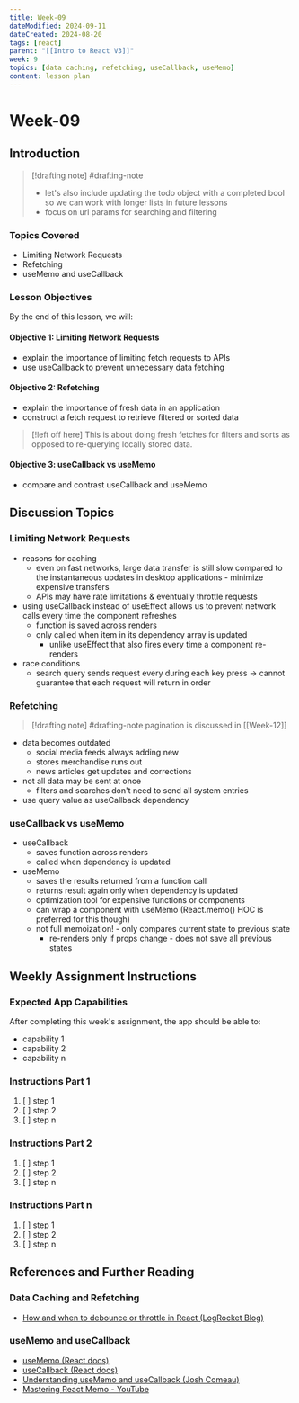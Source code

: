 ```yaml
---
title: Week-09
dateModified: 2024-09-11
dateCreated: 2024-08-20
tags: [react]
parent: "[[Intro to React V3]]"
week: 9
topics: [data caching, refetching, useCallback, useMemo]
content: lesson plan
---
```


# Week-09

## Introduction

> [!drafting note] #drafting-note
> - let's also include updating the todo object with a completed bool so we can work with longer lists in future lessons
> - focus on url params for searching and filtering

### Topics Covered

- Limiting Network Requests
- Refetching
- useMemo and useCallback

### Lesson Objectives

By the end of this lesson, we will:

#### Objective 1: Limiting Network Requests

- explain the importance of limiting fetch requests to APIs
- use useCallback to prevent unnecessary data fetching

#### Objective 2: Refetching

- explain the importance of fresh data in an application
- construct a fetch request to retrieve filtered or sorted data

> [!left off here]
> This is about doing fresh fetches for filters and sorts as opposed to re-querying locally stored data.

#### Objective 3: useCallback vs useMemo

- compare and contrast useCallback and useMemo

## Discussion Topics

### Limiting Network Requests

- reasons for caching
	- even on fast networks, large data transfer is still slow compared to the instantaneous updates in desktop applications - minimize expensive transfers
	- APIs may have rate limitations & eventually throttle requests
- using useCallback instead of useEffect allows us to prevent network calls every time the component refreshes
	- function is saved across renders
	- only called when item in its dependency array is updated
		- unlike useEffect that also fires every time a component re-renders
- race conditions
	- search query sends request every during each key press -> cannot guarantee that each request will return in order

### Refetching

> [!drafting note] #drafting-note
> pagination is discussed in [[Week-12]]

- data becomes outdated
	- social media feeds always adding new
	- stores merchandise runs out
	- news articles get updates and corrections
- not all data may be sent at once
	- filters and searches don't need to send all system entries
- use query value as useCallback dependency

### useCallback vs useMemo

- useCallback
	- saves function across renders
	- called when dependency is updated
- useMemo
	- saves the results returned from a function call
	- returns result again only when dependency is updated
	- optimization tool for expensive functions or components
	- can wrap a component with useMemo (React.memo() HOC is preferred for this though)
	- not full memoization! - only compares current state to previous state
		- re-renders only if props change - does not save all previous states

## Weekly Assignment Instructions

### Expected App Capabilities

After completing this week's assignment, the app should be able to:

- capability 1
- capability 2
- capability n

### Instructions Part 1

 1. [ ] step 1
 2. [ ] step 2
 3. [ ] step n

### Instructions Part 2

 1. [ ] step 1
 2. [ ] step 2
 3. [ ] step n

### Instructions Part n

 1. [ ] step 1
 2. [ ] step 2
 3. [ ] step n

## References and Further Reading

### Data Caching and Refetching

- [How and when to debounce or throttle in React (LogRocket Blog)](https://blog.logrocket.com/how-and-when-to-debounce-or-throttle-in-react/)

### useMemo and useCallback

- [useMemo (React docs)](https://react.dev/reference/react/useMemo#usememo)
- [useCallback (React docs)](https://react.dev/reference/react/useCallback)
- [Understanding useMemo and useCallback (Josh Comeau)](https://www.joshwcomeau.com/react/usememo-and-usecallback/)
- [Mastering React Memo - YouTube](https://www.youtube.com/watch?v=DEPwA3mv_R8&t=1423s)
